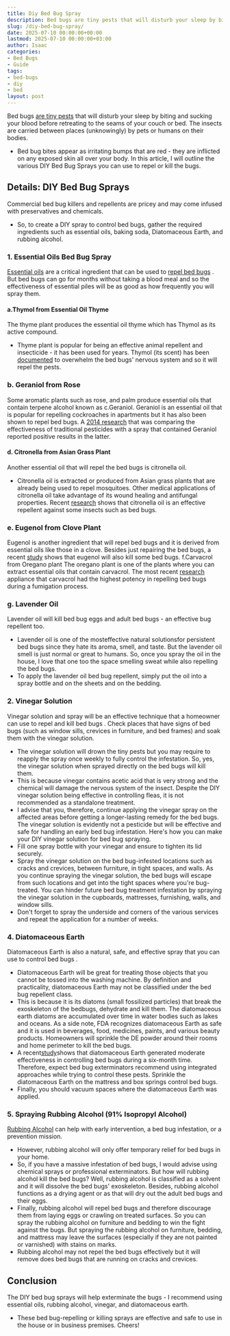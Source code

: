 ```yaml
---
title: Diy Bed Bug Spray
description: Bed bugs are tiny pests that will disturb your sleep by biting and sucking your blood before retreating to the seams of your couch or bed. The insects are...
slug: /diy-bed-bug-spray/
date: 2025-07-10 00:00:00+00:00
lastmod: 2025-07-10 00:00:00+03:00
author: Isaac
categories:
- Bed Bugs
- Guide
tags:
- bed-bugs
- diy
- bed
layout: post
---
```

Bed bugs
[are tiny pests](https://pestpolicy.com/bed-bug-life-cycle/)
that will disturb your sleep by biting and sucking your blood before retreating to the seams of your couch or bed.
The insects are carried between places (unknowingly) by pets or humans on their bodies.
- Bed bug bites appear as irritating bumps that are red - they are inflicted on any exposed skin all over your body.
In this article, I will outline the various DIY Bed Bug Sprays you can use to repel or kill the bugs.
## Details: DIY Bed Bug Sprays
Commercial bed bug killers and repellents are pricey and may come infused with preservatives and chemicals.
- So, to create a DIY spray to control bed bugs, gather the required ingredients such as essential oils, baking soda, Diatomaceous Earth, and rubbing alcohol.
### 1. Essential Oils Bed Bug Spray
[Essential oils](https://pestpolicy.com/essential-oils-for-[bed-bugs](https://pestpolicy.com/are-bed-bug-eggs-hard-or-soft/)/)
are a critical ingredient that can be used to
[repel bed bugs](https://www.purdue.edu/newsroom/releases/2019/Q1/study-identifies-essential-oil-compounds-most-toxic-to-bed-bugs.html)
.
But bed bugs can go for months without taking a blood meal and so the effectiveness of essential piles will be as good as how frequently you will spray them.
#### a.Thymol from Essential Oil Thyme
The thyme plant produces the essential oil thyme which has Thymol as its active compound.
- Thyme plant is popular for being an effective animal repellent and insecticide - it has been used for years.
Thymol (its scent) has been
[documented](https://www.ncbi.nlm.nih.gov/pmc/articles/PMC6408565/)
to overwhelm the bed bugs' nervous system and so it will repel the pests.
### b. Geraniol from Rose
Some aromatic plants such as rose, and palm produce essential oils that contain terpene alcohol known as c.Geraniol.
Geraniol is an essential oil that is popular for
repelling cockroaches in apartments
but it has also been shown to repel bed bugs.
A
[2014 research](https://www.ncbi.nlm.nih.gov/pmc/articles/PMC4592615/)
that was comparing the effectiveness of traditional pesticides with a spray that contained Geraniol reported positive results in the latter.
#### d. Citronella from Asian Grass Plant
Another essential oil that will repel the bed bugs is citronella oil.
- Citronella oil is extracted or produced from Asian grass plants that are already being used to repel mosquitoes.
Other medical applications of citronella oil take advantage of its wound healing and antifungal properties.
Recent
[research](https://www.ncbi.nlm.nih.gov/pmc/articles/PMC7926421/)
shows that citronella oil is an effective repellent against some insects such as bed bugs.
### e. Eugenol from Clove Plant
Eugenol is another ingredient that will repel bed bugs and it is derived from essential oils like those in a clove.
Besides just repairing the bed bugs, a recent
[study](https://www.ncbi.nlm.nih.gov/pmc/articles/PMC7074276/)
shows that eugenol will also kill some bed bugs.
f.Carvacrol from Oregano plant
The oregano plant is one of the plants where you can extract essential oils that contain carvacrol.
The most recent
[research](https://www.ncbi.nlm.nih.gov/pmc/articles/PMC6408565/)
appliance that carvacrol had the highest potency in repelling bed bugs during a fumigation process.
### g. Lavender Oil
Lavender oil
will kill bed bug eggs and adult bed bugs - an effective bug repellent too.
- Lavender oil is one of the mosteffective natural solutionsfor persistent bed bugs since they hate its aroma, smell, and taste.
But the lavender oil smell is just normal or great to humans.
So, once you spray the oil in the house, I love that one too the space smelling sweat while also repelling the bed bugs.
- To apply the lavender oil bed bug repellent, simply put the oil into a spray bottle and on the sheets and on the bedding.

### 2. Vinegar Solution
Vinegar solution and spray will be an effective technique that a homeowner can use to
repel and kill bed bugs
.
Check places that have signs of bed bugs (such as window sills, crevices in furniture, and bed frames) and soak them with the vinegar solution.
- The vinegar solution will drown the tiny pests but you may require to reapply the spray once weekly to fully control the infestation.
So, yes, the vinegar solution when sprayed directly on the bed bugs will kill them.
- This is because vinegar contains acetic acid that is very strong and the chemical will damage the nervous system of the insect.
Despite the DIY vinegar solution being effective in controlling fleas, it is not recommended as a standalone treatment.
- I advise that you, therefore, continue applying the vinegar spray on the affected areas before getting a longer-lasting remedy for the bed bugs.
The vinegar solution is evidently not a pesticide but will be effective and safe for handling an early bed bug infestation.
Here's how you can make your DIY vinegar solution for bed bug spraying.
- Fill one spray bottle with your vinegar and ensure to tighten its lid securely.
- Spray the vinegar solution on the bed bug-infested locations such as cracks and crevices, between furniture, in tight spaces, and walls.
As you continue spraying the vinegar solution, the bed bugs will escape from such locations and get into the tight spaces where you're bug-treated.
You can hinder future bed bug treatment infestation by spraying the vinegar solution in the cupboards, mattresses, furnishing, walls, and window sills.
- Don't forget to spray the underside and corners of the various services and repeat the application for a number of weeks.
### 4. Diatomaceous Earth
Diatomaceous Earth is also a natural, safe, and effective spray that you can
use to control bed bugs
.
- Diatomaceous Earth will be great for treating those objects that you cannot be tossed into the washing machine.
By definition and practicality, diatomaceous Earth may not be classified under the bed bug repellent class.
- This is because it is its diatoms (small fossilized particles) that break the exoskeleton of the bedbugs, dehydrate and kill them.
The diatomaceous earth diatoms are accumulated over time in water bodies such as lakes and oceans.
As a side note, FDA recognizes diatomaceous Earth as safe and it is used in beverages, food, medicines, paints, and various beauty products.
Homeowners will sprinkle the DE powder around their rooms and home perimeter to kill the bed bugs.
- A recent[study](http://www.mdpi.com/2075-4450/5/4/942/pdf)shows that diatomaceous Earth generated moderate effectiveness in controlling bed bugs during a six-month time.
Therefore, expect bed bug exterminators recommend using integrated approaches while trying to control these pests.
Sprinkle the diatomaceous Earth on the mattress and box springs control bed bugs.
- Finally, you should vacuum spaces where the diatomaceous Earth was applied.
### 5. Spraying Rubbing Alcohol (91% Isopropyl Alcohol)
[Rubbing Alcohol](https://pestpolicy.com/does-rubbing-alcohol-kill-bed-bugs/)
can help with early intervention, a bed bug infestation, or a prevention mission.
- However, rubbing alcohol will only offer temporary relief for bed bugs in your home.
- So, if you have a massive infestation of bed bugs, I would advise using chemical sprays or professional exterminators.
But how will rubbing alcohol kill the bed bugs? Well, rubbing alcohol is classified as a solvent and it will dissolve the bed bugs' exoskeleton.
Besides, rubbing alcohol functions as a drying agent or as that will dry out the adult bed bugs and their eggs.
- Finally, rubbing alcohol will repel bed bugs and therefore discourage them from laying eggs or crawling on treated surfaces.
So you can spray the rubbing alcohol on furniture and bedding to win the fight against the bugs.
But spraying the rubbing alcohol on furniture, bedding, and mattress may leave the surfaces (especially if they are not painted or varnished) with stains on marks.
- Rubbing alcohol may not repel the bed bugs effectively but it will remove does bed bugs that are running on cracks and crevices.
## Conclusion
The DIY bed bug sprays will help exterminate the bugs - I recommend using essential oils, rubbing alcohol, vinegar, and diatomaceous earth.
- These bed bug-repelling or killing sprays are effective and safe to use in the house or in business premises.
Cheers!
